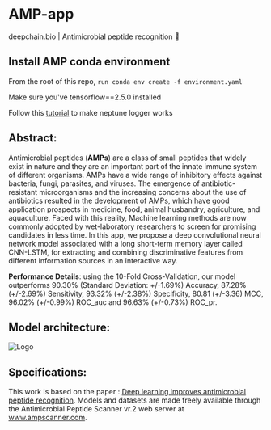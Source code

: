 
# AMP-app
deepchain.bio | Antimicrobial peptide recognition 🦠

## Install AMP conda environment

From the root of this repo, ```run conda env create -f environment.yaml```

Make sure you've tensorflow==2.5.0 installed

Follow this [tutorial](https://docs.neptune.ai/integrations-and-supported-tools/model-training/tensorflow-keras#step-5-monitor-your-tensorflow-keras-training-in-neptune) to make neptune logger works

## Abstract: 
Antimicrobial peptides (__AMPs__) are a class of small peptides that widely exist in nature and they are an important part of the innate immune system of different organisms. AMPs have a wide range of inhibitory effects against bacteria, fungi, parasites, and viruses. The emergence of antibiotic-resistant microorganisms and the increasing concerns about the use of antibiotics resulted in the development of AMPs, which have good application prospects in medicine, food, animal husbandry, agriculture, and aquaculture. Faced with this reality, Machine learning methods are now commonly adopted by wet-laboratory researchers to screen for promising candidates in less time. In this app, we propose a deep convolutional neural network model associated with a long short-term memory layer called CNN-LSTM, for extracting and combining discriminative features from different information sources in an interactive way. 

__Performance Details__: using the 10-Fold Cross-Validation, our model outperforms 90.30% (Standard Deviation: +/-1.69%) Accuracy, 87.28% (+/-2.69%) Sensitivity, 93.32% (+/-2.38%) Specificity, 80.81 (+/-3.36) MCC,  96.02% (+/-0.99%) ROC_auc and 96.63% (+/-0.73%) ROC_pr.


## Model architecture:
![Logo](https://oup.silverchair-cdn.com/oup/backfile/Content_public/Journal/bioinformatics/34/16/10.1093_bioinformatics_bty179/1/m_bty179f1.jpeg?Expires=1641329434&Signature=iHc-Jf-UIHFw-oPFJV84Zcyrn9uPeTGi0jHnjhM7gdLin9FgFcr~Wmr4t-S5XpucznqlPadO5t0KRDOstGXiOmQMzUHmtQL9bFIwaqHGLER4zl216rrLx4xWYslx7p5mBGTx~wPNsLkcoc~BunJc8HGlcKkgHUXUBNNdc6E~NvOmGVBo9awlhN4ARSV0-qr-exorjQNYJxQ3xGkpenEEngw6rv71UIOk0lPdLUJFeiiwfGj6DCa~mougw0u4opSF9CXpVmTERDMM~fSC4Be7ciSWQWlrctnklnqXBJrKzqjenL5vQJOd2htJtUZoH92XMXrUcJEYkdQzSGcdd6wfTQ__&Key-Pair-Id=APKAIE5G5CRDK6RD3PGA)

## Specifications:
This work is based on the paper : [Deep learning improves antimicrobial peptide recognition](https://academic.oup.com/bioinformatics/article/34/16/2740/4953367).  Models and datasets are made freely available through the Antimicrobial Peptide Scanner vr.2 web server at www.ampscanner.com.


